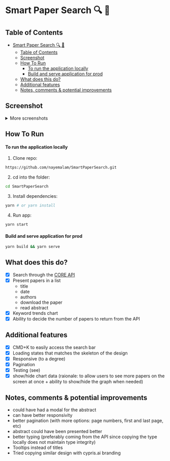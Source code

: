 # Smart Paper Search 🔍 📄

## Table of Contents
- [Smart Paper Search 🔍 📄](#smart-paper-search--)
  - [Table of Contents](#table-of-contents)
  - [Screenshot](#screenshot)
  - [How To Run](#how-to-run)
      - [To run the application locally](#to-run-the-application-locally)
      - [Build and serve application for prod](#build-and-serve-application-for-prod)
  - [What does this do?](#what-does-this-do)
  - [Additional features](#additional-features)
  - [Notes, comments \& potential improvements](#notes-comments--potential-improvements)

## Screenshot

<details>
  <summary>More screenshots</summary>
</details>

## How To Run
#### To run the application locally

1. Clone repo: 
```bash
https://github.com/nayemalam/SmartPaperSearch.git
```
2. cd into the folder:
```bash
cd SmartPaperSearch
```
3. Install dependencies:
```bash
yarn # or yarn install
```
4. Run app:
```bash
yarn start
```

#### Build and serve application for prod

```bash
yarn build && yarn serve
```

## What does this do?
- [x] Search through the [CORE API](https://api.core.ac.uk/docs/v3#tag/Search/operation/get_globalall_entities_search)
- [x] Present papers in a list 
  - title
  - date
  - authors
  - download the paper
  - read abstract
- [x] Keyword trends chart
- [x] Ability to decide the number of papers to return from the API

## Additional features
- [x] CMD+K to easily access the search bar
- [x] Loading states that matches the skeleton of the design
- [x] Responsive (to a degree)
- [x] Pagination
- [x] Testing (see)
- [x] show/hide chart data (raionale: to allow users to see more papers on the screen at once + ability to show/hide the graph when needed)

## Notes, comments & potential improvements
- could have had a modal for the abstract
- can have better responsivity
- better pagination (with more options: page numbers, first and last page, etc)
- abstract could have been presented better
- better typing (preferably coming from the API since copying the type locally does not maintain type integrity)
- Tooltips instead of titles
- Tried copying similar design with cypris.ai branding